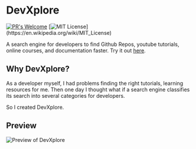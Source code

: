 # DevXplore 

[![PR's Welcome](https://img.shields.io/badge/PRs-welcome-brightgreen.svg?style=flat)](https://github.com/suvansh-rana/developer-search/issues/new)
[![MIT License](https://img.shields.io/apm/l/atomic-design-ui.svg?)](https://en.wikipedia.org/wiki/MIT_License)

A search engine for developers to find Github Repos, youtube tutorials, online courses, and documentation faster. Try it out [here](https://devxplore.herokuapp.com/).

## Why DevXplore?

As a developer myself, I had problems finding the right tutorials, learning resources for me. Then one day I thought what if a search engine classifies its search into several categories for developers.

So I created DevXplore.

## Preview

![Preview of DevXplore](gallery/devxplore.gif "Preview of DevXplore")
